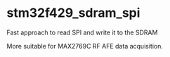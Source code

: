 # stm32f429_sdram_spi
Fast approach to read SPI and write it to the SDRAM  

More suitable for MAX2769C RF AFE data acquisition.
